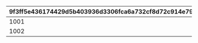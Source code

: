 |9f3ff5e436174429d5b403936d3306fca6a732cf8d72c914e799819cdaf80eb3|6b6588c0b083bf246f698831ab8f87a077293f2f435a820130ee3fe927925405|1ca48a11df7bb3bea64863aa0a8f4d4414e03cd311bbf4639d7221de6780acdd|aebf1e5f5c046cdeca7a8b3aa709f67a4fe2285ff9eb6fda2d44da9ae2a456ba|beb04ddb9bd1865182951e34ccece98437a1fa4525b52c87d57b1c2747d51e89|1767909f622623cdd7ff252dec1d1c86a56d9b6f828efcbefdd170673a7c1715|5bde9110812bb3828a4e49df2c0f200ff0c35ac13106e21e04cfbb0c659b4db4|f6f9a8608177b96eeec06fe31f131572ace1ce8b1b7fbb59bcd1fb73b9f3f86f|01bb5b83030b635d1709b7f229eca4a34281415ea4ede627881dd517e6ac8d5f|94cf3e66fdb69862b9fe969c25ea93c71422cd7141224cf2e0a6d4113070e936|ab776c03893153a6fd1f4960c80fde4744a2484c178b57d512cf2fe3710eec01|e5e6a50618b6d09160249f1fc187a33e131dde0107eebfa1d233b679dccd15ad|dd94fe87d879508db00e1f90fd832389f85721e92dbca67d8a61aadd9f7d201d|9a42a92cca6a59263c8cda9becf6de8076507ee213ee27cc05ae5222890bd99c|aec1b12f5ab75cd3454558bfc517c0e4e2d609ab79f897e3d7b7126b7422a936|d9993e34a570fb31ac9f7602ed7b86d15d9252029d4538f8a51ef0f2389dd011|fe66bd67f53393770456dd74f78c979638239e300f23b069cf24ce14a2c112b0|e091d02b8b4caffde4c1702a33e2f141fcb6c6115e40037208af5f229bddee3a|
| --- | --- | --- | --- | --- | --- | --- | --- | --- | --- | --- | --- | --- | --- | --- | --- | --- | --- |
|1001|0|1|30|0|0|1|30|1|1|0|1|0|3|0|300|0|1|
|1002|0|1|30|0|0|1|30|1|1|0|1|0|6|0|300|0|1|
